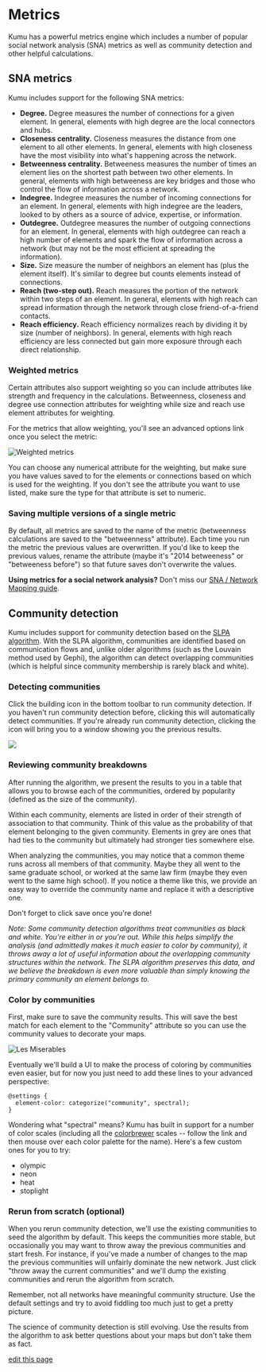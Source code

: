# Metrics
Kumu has a powerful metrics engine which includes a number of popular social network analysis (SNA) metrics as well as community detection and other helpful calculations.

## SNA metrics
Kumu includes support for the following SNA metrics:

* **Degree.** Degree measures the number of connections for a given element. In general, elements with high degree are the local connectors and hubs.
* **Closeness centrality.** Closeness measures the distance from one element to all other elements. In general, elements with high closeness have the most visibility into what's happening across the network.
* **Betweenness centrality.** Betweeness measures the number of times an element lies on the shortest path between two other elements. In general, elements with high betweeness are key bridges and those who control the flow of information across a network.
* **Indegree.** Indegree measures the number of incoming connections for an element. In general, elements with high indegree are the leaders, looked to by others as a source of advice, expertise, or information.
* **Outdegree.** Outdegree measures the number of outgoing connections for an element. In general, elements with high outdegree can reach a high number of elements and spark the flow of information across a network (but may not be the most efficient at spreading the information).
* **Size.** Size measure the number of neighbors an element has (plus the element itself). It's similar to degree but counts elements instead of connections.
* **Reach (two-step out).** Reach measures the portion of the network within two steps of an element. In general, elements with high reach can spread information through the network through close friend-of-a-friend contacts.
* **Reach efficiency.** Reach efficiency normalizes reach by dividing it by size (number of neighbors). In general, elements with high reach efficiency are less connected but gain more exposure through each direct relationship.

### Weighted metrics
Certain attributes also support weighting so you can include attributes like strength and frequency in the calculations. Betweenness, closeness and degree use connection attributes for weighting while size and reach use element attributes for weighting.

For the metrics that allow weighting, you'll see an advanced options link once you select the metric:

![Weighted metrics](/images/weighted-metrics.jpg)

You can choose any numerical attribute for the weighting, but make sure you have values saved to for the elements or connections based on which is used for the weighting. If you don't see the attribute you want to use listed, make sure the type for that attribute is set to numeric.

### Saving multiple versions of a single metric

By default, all metrics are saved to the name of the metric (betweenness calculations are saved to the "betweenness" attribute). Each time you run the metric the previous values are overwritten. If you'd like to keep the previous values, rename the attribute (maybe it's "2014 betweeness" or "betweeness before") so that future saves don't overwrite the values.

**Using metrics for a social network analysis?** Don't miss our [SNA / Network Mapping guide](/sna-network-mapping.md).

## Community detection

Kumu includes support for community detection based on the [SLPA algorithm](https://scholar.google.com/scholar?q=slpa+community+detection). With the SLPA algorithm, communities are identified based on communication flows and, unlike older algorithms (such as the Louvain method used by Gephi), the algorithm can detect overlapping communities (which is helpful since community membership is rarely black and white).

### Detecting communities

Click the building icon in the bottom toolbar to run community detection. If you haven't run community detection before, clicking this will automatically detect communities. If you're already run community detection, clicking the icon will bring you to a window showing you the previous results.

<img src="../images/community-results.jpg" class="plain">

### Reviewing community breakdowns

After running the algorithm, we present the results to you in a table that allows you to browse each of the communities, ordered by popularity (defined as the size of the community).

Within each community, elements are listed in order of their strength of association to that community. Think of this value as the probability of that element belonging to the given community. Elements in grey are ones that had ties to the community but ultimately had stronger ties somewhere else.

When analyzing the communities, you may notice that a common theme runs across all members of that community. Maybe they all went to the same graduate school, or worked at the same law firm (maybe they even went to the same high school). If you notice a theme like this, we provide an easy way to override the community name and replace it with a descriptive one.

Don't forget to click save once you're done!

*Note: Some community detection algorithms treat communities as black and white. You're either in or you're out. While this helps simplify the analysis (and admittedly makes it much easier to color by community), it throws away a lot of useful information about the overlapping community structures within the network. The SLPA algorithm preserves this data, and we believe the breakdown is even more valuable than simply knowing the primary community an element belongs to.*

### Color by communities

First, make sure to save the community results. This will save the best match for each element to the "Community" attribute so you can use the community values to decorate your maps.

![Les Miserables](/images/les-mis.jpg)

Eventually we'll build a UI to make the process of coloring by communities even easier, but for now you just need to add these lines to your advanced perspective:

```
@settings {
  element-color: categorize("community", spectral);
}
```

Wondering what "spectral" means? Kumu has built in support for a number of color scales (including all the [colorbrewer](http://bl.ocks.org/mbostock/5577023) scales -- follow the link and then mouse over each color palette for the name). Here's a few custom ones for you to try:

* olympic
* neon
* heat
* stoplight

### Rerun from scratch (optional)

When you rerun community detection, we'll use the existing communities to seed the algorithm by default. This keeps the communities more stable, but occasionally you may want to throw away the previous communities and start fresh. For instance, if you've made a number of changes to the map the previous communities will unfairly dominate the new network. Just click "throw away the current communities" and we'll dump the existing communities and rerun the algorithm from scratch.

Remember, not all networks have meaningful community structure. Use the default settings and try to avoid fiddling too much just to get a pretty picture.

The science of community detection is still evolving. Use the results from the algorithm to ask better questions about your maps but don't take them as fact.

<span class="edit-link"><a href="https://github.com/kumu/docs/blob/master/guides/metrics.md" target="_blank"><i class="fa fa-github"></i> edit this page</a></span>
